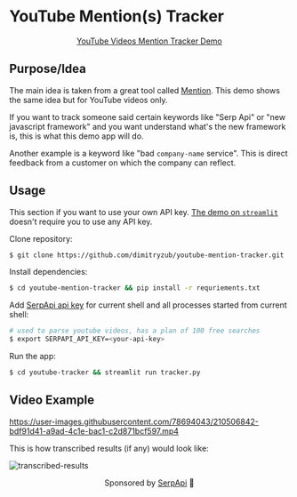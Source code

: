 # YouTube Mention(s) Tracker

<p align="center";><a href="https://dimitryzub-youtube-mention-tracke-youtube-trackertracker-qu7mh3.streamlit.app/">YouTube Videos Mention Tracker Demo</a></p>

## Purpose/Idea

The main idea is taken from a great tool called [Mention](https://mention.com/en/). This demo shows the same idea but for YouTube videos only.

If you want to track someone said certain keywords like "Serp Api" or "new javascript framework"
and you want understand what's the new framework is, this is what this demo app will do. 

Another example is a keyword like "bad `company-name` service".
This is direct feedback from a customer on which the company can reflect.

## Usage

This section if you want to use your own API key. [The demo on `streamlit`](https://dimitryzub-youtube-mention-tracke-youtube-trackertracker-qu7mh3.streamlit.app/) doesn't require you to use any API key.

Clone repository:

```bash
$ git clone https://github.com/dimitryzub/youtube-mention-tracker.git
```

Install dependencies:

```bash
$ cd youtube-mention-tracker && pip install -r requriements.txt
```

Add [SerpApi api key](https://serpapi.com/manage-api-key) for current shell and all processes started from current shell:

```bash
# used to parse youtube videos, has a plan of 100 free searches
$ export SERPAPI_API_KEY=<your-api-key>
```

Run the app:

```bash
$ cd youtube-tracker && streamlit run tracker.py
```

## Video Example

https://user-images.githubusercontent.com/78694043/210506842-bdf91d41-a9ad-4c1e-bac1-c2d871bcf597.mp4


This is how transcribed results (if any) would look like:

![transcribed-results](https://user-images.githubusercontent.com/78694043/210507490-37e2e799-842f-4a54-a189-d34b022bd23e.png)


<p align="center";>Sponsored by <a href="https://serpapi.com/">SerpApi</a> 🧡</p>